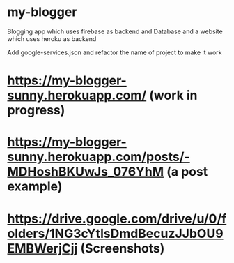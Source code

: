 # my-blogger
Blogging app which uses firebase as backend and Database and a website which uses heroku as backend 

Add google-services.json and refactor the name of project to make it work

# https://my-blogger-sunny.herokuapp.com/ (work in progress)
# https://my-blogger-sunny.herokuapp.com/posts/-MDHoshBKUwJs_076YhM (a post example)

# https://drive.google.com/drive/u/0/folders/1NG3cYtlsDmdBecuzJJbOU9EMBWerjCjj (Screenshots)
